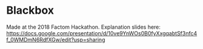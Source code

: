 # Blackbox

Made at the 2018 Factom Hackathon. Explanation slides here: https://docs.google.com/presentation/d/10ve9YnWOs0B0fyXxgqabtSf3nfc4f_0WMDmN6RdfXGw/edit?usp=sharing
